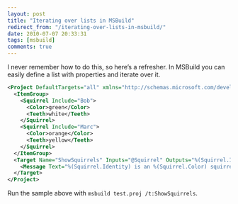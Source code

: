 ```yaml
---
layout: post
title: "Iterating over lists in MSBuild"
redirect_from: "/iterating-over-lists-in-msbuild/"
date: 2010-07-07 20:33:31
tags: [msbuild]
comments: true
---
```

I never remember how to do this, so here’s a refresher. In MSBuild you can easily define a list with properties and iterate over it.

```xml
<Project DefaultTargets="all" xmlns="http://schemas.microsoft.com/developer/msbuild/2003" >
  <ItemGroup>
    <Squirrel Include="Bob">
      <Color>green</Color>
      <Teeth>white</Teeth>
    </Squirrel>
    <Squirrel Include="Marc">
      <Color>orange</Color>
      <Teeth>yellow</Teeth>
    </Squirrel>
  </ItemGroup>
  <Target Name="ShowSquirrels" Inputs="@Squirrel" Outputs="%(Squirrel.Identity)">
    <Message Text="%(Squirrel.Identity) is an %(Squirrel.Color) squirrel with %(Squirrel.Teeth) teeth" />
  </Target>
</Project>
```

Run the sample above with `msbuild test.proj /t:ShowSquirrels`.
